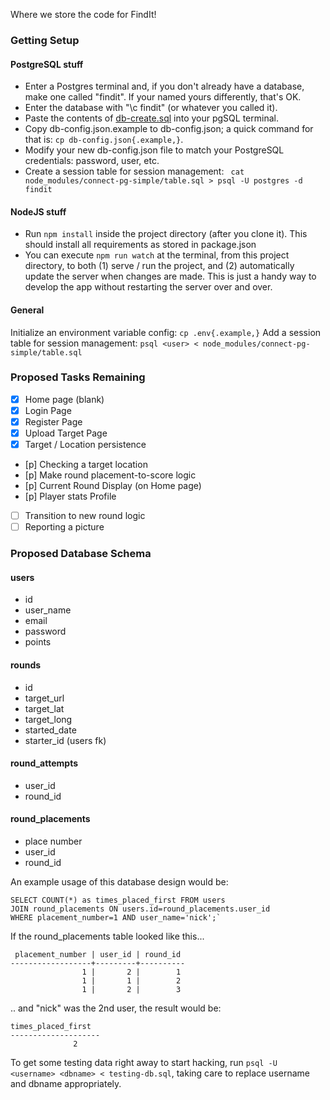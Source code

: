 Where we store the code for FindIt!

### Getting Setup

#### PostgreSQL stuff

- Enter a Postgres terminal and, if you don't already have a database, make one called "findit". If your named yours differently, that's OK. 
- Enter the database with "\c findit" (or whatever you called it).
- Paste the contents of [db-create.sql](https://github.com/testteampleaseignore/FindIt/blob/master/db-create.sql) into your pgSQL terminal.
- Copy db-config.json.example to db-config.json; a quick command for that is: `cp db-config.json{.example,}`.
- Modify your new db-config.json file to match your PostgreSQL credentials: password, user, etc.
- Create a session table for session management: ` cat node_modules/connect-pg-simple/table.sql > psql -U postgres -d findit`

#### NodeJS stuff

- Run `npm install` inside the project directory (after you clone it). This should install all requirements as stored in package.json
- You can execute `npm run watch` at the terminal, from this project directory, to both (1) serve / run the project, and  (2) automatically update the server when changes are made. This is just a handy way to develop the app without restarting the server over and over. 

#### General

Initialize an environment variable config:
`cp .env{.example,}`
Add a session table for session management:
`psql <user> < node_modules/connect-pg-simple/table.sql`

### Proposed Tasks Remaining 

+ [x] Home page (blank)
+ [x] Login Page
+ [x] Register Page
+ [x] Upload Target Page
+ [x] Target / Location persistence
+ [p] Checking a target location
+ [p] Make round placement-to-score logic
+ [p] Current Round Display (on Home page)
+ [p] Player stats Profile
+ [ ] Transition to new round logic
+ [ ] Reporting a picture

### Proposed Database Schema

#### users
+ id 
+ user_name
+ email
+ password
+ points

#### rounds
+ id
+ target_url
+ target_lat
+ target_long
+ started_date
+ starter_id (users fk)

#### round_attempts
+ user_id
+ round_id

#### round_placements
+ place number
+ user_id
+ round_id

An example usage of this database design would be:

    SELECT COUNT(*) as times_placed_first FROM users 
    JOIN round_placements ON users.id=round_placements.user_id 
    WHERE placement_number=1 AND user_name='nick';`

If the round_placements table looked like this...

     placement_number | user_id | round_id 
    ------------------+---------+----------
                    1 |       2 |        1
                    1 |       1 |        2
                    1 |       2 |        3

.. and "nick" was the 2nd user, the result would be:

    times_placed_first 
    --------------------
                  2
		  
To get some testing data right away to start hacking,
run `psql -U <username> <dbname> < testing-db.sql`,
taking care to replace username and dbname appropriately.


